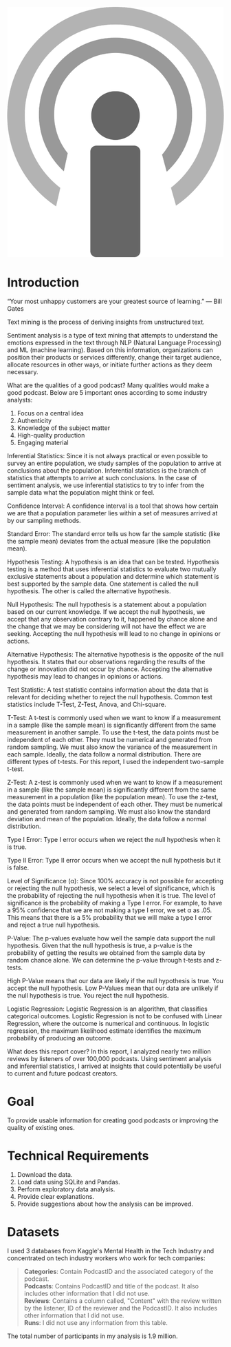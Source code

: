 ![Alt_Text](https://github.com/KevinNourian/Podcast-Reviews/blob/main/Images/podcast-icon-g36b926a37_1280.png)

# Introduction
“Your most unhappy customers are your greatest source of learning.” — Bill Gates

Text mining is the process of deriving insights from unstructured text.

Sentiment analysis is a type of text mining that attempts to understand the emotions expressed in the text through NLP (Natural Language Processing) and ML (machine learning). Based on this information, organizations can position their products or services differently, change their target audience, allocate resources in other ways, or initiate further actions as they deem necessary.

What are the qualities of a good podcast?
Many qualities would make a good podcast. Below are 5 important ones according to some industry analysts:

1. Focus on a central idea
1. Authenticity
2. Knowledge of the subject matter
3. High-quality production
4. Engaging material

Inferential Statistics: Since it is not always practical or even possible to survey an entire population, we study samples of the population to arrive at conclusions about the population. Inferential statistics is the branch of statistics that attempts to arrive at such conclusions. In the case of sentiment analysis, we use inferential statistics to try to infer from the sample data what the population might think or feel.

Confidence Interval: A confidence interval is a tool that shows how certain we are that a population parameter lies within a set of measures arrived at by our sampling methods.

Standard Error: The standard error tells us how far the sample statistic (like the sample mean) deviates from the actual measure (like the population mean).

Hypothesis Testing: A hypothesis is an idea that can be tested. Hypothesis testing is a method that uses inferential statistics to evaluate two mutually exclusive statements about a population and determine which statement is best supported by the sample data. One statement is called the null hypothesis. The other is called the alternative hypothesis.

Null Hypothesis: The null hypothesis is a statement about a population based on our current knowledge. If we accept the null hypothesis, we accept that any observation contrary to it, happened by chance alone and the change that we may be considering will not have the effect we are seeking. Accepting the null hypothesis will lead to no change in opinions or actions.

Alternative Hypothesis: The alternative hypothesis is the opposite of the null hypothesis. It states that our observations regarding the results of the change or innovation did not occur by chance. Accepting the alternative hypothesis may lead to changes in opinions or actions.

Test Statistic: A test statistic contains information about the data that is relevant for deciding whether to reject the null hypothesis. Common test statistics include T-Test, Z-Test, Anova, and Chi-square.

T-Test: A t-test is commonly used when we want to know if a measurement in a sample (like the sample mean) is significantly different from the same measurement in another sample. To use the t-test, the data points must be independent of each other. They must be numerical and generated from random sampling. We must also know the variance of the measurement in each sample. Ideally, the data follow a normal distribution. There are different types of t-tests. For this report, I used the independent two-sample t-test.

Z-Test: A z-test is commonly used when we want to know if a measurement in a sample (like the sample mean) is significantly different from the same measurement in a population (like the population mean). To use the z-test, the data points must be independent of each other. They must be numerical and generated from random sampling. We must also know the standard deviation and mean of the population. Ideally, the data follow a normal distribution.

Type I Error: Type I error occurs when we reject the null hypothesis when it is true.

Type II Error: Type II error occurs when we accept the null hypothesis but it is false.

Level of Significance (α): Since 100% accuracy is not possible for accepting or rejecting the null hypothesis, we select a level of significance, which is the probability of rejecting the null hypothesis when it is true. The level of significance is the probability of making a Type I error. For example, to have a 95% confidence that we are not making a type I error, we set α as .05. This means that there is a 5% probability that we will make a type I error and reject a true null hypothesis.

P-Value: The p-values evaluate how well the sample data support the null hypothesis. Given that the null hypothesis is true, a p-value is the probability of getting the results we obtained from the sample data by random chance alone. We can determine the p-value through t-tests and z-tests.

High P-Value means that our data are likely if the null hypothesis is true. You accept the null hypothesis.
Low P-Values mean that our data are unlikely if the null hypothesis is true. You reject the null hypothesis.

Logistic Regression: Logistic Regression is an algorithm, that classifies categorical outcomes. Logistic Regression is not to be confused with Linear Regression, where the outcome is numerical and continuous. In logistic regression, the maximum likelihood estimate identifies the maximum probability of producing an outcome.

What does this report cover?
In this report, I analyzed nearly two million reviews by listeners of over 100,000 podcasts. Using sentiment analysis and inferential statistics, I arrived at insights that could potentially be useful to current and future podcast creators.

# Goal
To provide usable information for creating good podcasts or improving the quality of existing ones.

# Technical Requirements

1. Download the data.
2. Load data using SQLite and Pandas.
3. Perform exploratory data analysis.
4. Provide clear explanations.
5. Provide suggestions about how the analysis can be improved.

# Datasets

I used 3 databases from Kaggle's Mental Health in the Tech Industry and concentrated on tech industry workers who work for tech companies:

> **Categories**: Contain PodcastID and the associated category of the podcast. <BR>
> **Podcasts**: Contains PodcastID and title of the podcast. It also includes other information that I did not use. <BR>
> **Reviews**: Contains a column called, "Content" with the review written by the listener, ID of the reviewer and the PodcastID. It also includes other information that I did not use. <BR>
> **Runs**: I did not use any information from this table.

The total number of participants in my analysis is 1.9 million.
